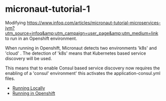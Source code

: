 # micronaut-tutorial-1
Modifying https://www.infoq.com/articles/micronaut-tutorial-microservices-jvm?utm_source=infoq&amp;utm_campaign=user_page&amp;utm_medium=link to run in an Openshift environment. 

When running in Openshift, Micronaut detects two environments 'k8s' and 'cloud' . The detection of 'k8s' means that Kubernetes based service discovery will be used.

This means that to enable Consul based service discovery now requires the enabling of a 'consul' environment' this activates the application-consul.yml files.

* [Running Locally](README_local.md)
* [Running in Openshift](README_openshift.md)

